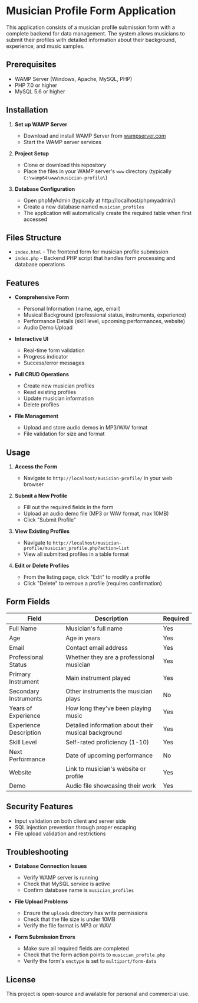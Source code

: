 # Musician Profile Form Application

This application consists of a musician profile submission form with a complete backend for data management. The system allows musicians to submit their profiles with detailed information about their background, experience, and music samples.

## Prerequisites

- WAMP Server (Windows, Apache, MySQL, PHP)
- PHP 7.0 or higher
- MySQL 5.6 or higher

## Installation

1. **Set up WAMP Server**
   - Download and install WAMP Server from [wampserver.com](https://www.wampserver.com/en/)
   - Start the WAMP server services

2. **Project Setup**
   - Clone or download this repository
   - Place the files in your WAMP server's `www` directory (typically `C:\wamp64\www\musician-profile\`)

3. **Database Configuration**
   - Open phpMyAdmin (typically at http://localhost/phpmyadmin/)
   - Create a new database named `musician_profiles`
   - The application will automatically create the required table when first accessed

## Files Structure

- `index.html` - The frontend form for musician profile submission
- `index.php` - Backend PHP script that handles form processing and database operations

## Features

- **Comprehensive Form**
  - Personal Information (name, age, email)
  - Musical Background (professional status, instruments, experience)
  - Performance Details (skill level, upcoming performances, website)
  - Audio Demo Upload

- **Interactive UI**
  - Real-time form validation
  - Progress indicator
  - Success/error messages

- **Full CRUD Operations**
  - Create new musician profiles
  - Read existing profiles
  - Update musician information
  - Delete profiles

- **File Management**
  - Upload and store audio demos in MP3/WAV format
  - File validation for size and format

## Usage

1. **Access the Form**
   - Navigate to `http://localhost/musician-profile/` in your web browser

2. **Submit a New Profile**
   - Fill out the required fields in the form
   - Upload an audio demo file (MP3 or WAV format, max 10MB)
   - Click "Submit Profile"

3. **View Existing Profiles**
   - Navigate to `http://localhost/musician-profile/musician_profile.php?action=list`
   - View all submitted profiles in a table format

4. **Edit or Delete Profiles**
   - From the listing page, click "Edit" to modify a profile
   - Click "Delete" to remove a profile (requires confirmation)

## Form Fields

| Field | Description | Required |
|-------|-------------|----------|
| Full Name | Musician's full name | Yes |
| Age | Age in years | Yes |
| Email | Contact email address | Yes |
| Professional Status | Whether they are a professional musician | Yes |
| Primary Instrument | Main instrument played | Yes |
| Secondary Instruments | Other instruments the musician plays | No |
| Years of Experience | How long they've been playing music | Yes |
| Experience Description | Detailed information about their musical background | Yes |
| Skill Level | Self-rated proficiency (1-10) | Yes |
| Next Performance | Date of upcoming performance | No |
| Website | Link to musician's website or profile | Yes |
| Demo | Audio file showcasing their work | Yes |

## Security Features

- Input validation on both client and server side
- SQL injection prevention through proper escaping
- File upload validation and restrictions

## Troubleshooting

- **Database Connection Issues**
  - Verify WAMP server is running
  - Check that MySQL service is active
  - Confirm database name is `musician_profiles`

- **File Upload Problems**
  - Ensure the `uploads` directory has write permissions
  - Check that the file size is under 10MB
  - Verify the file format is MP3 or WAV

- **Form Submission Errors**
  - Make sure all required fields are completed
  - Check that the form action points to `musician_profile.php`
  - Verify the form's `enctype` is set to `multipart/form-data`

## License

This project is open-source and available for personal and commercial use.
